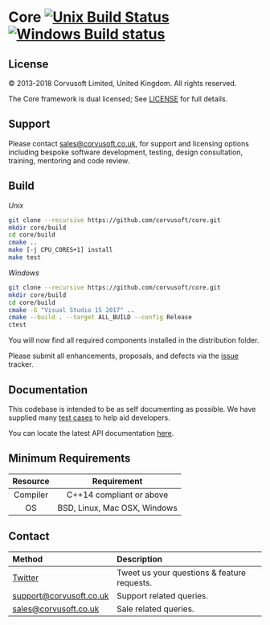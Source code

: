 Core [![Unix Build Status](https://travis-ci.org/Corvusoft/core.svg?branch=master)](https://travis-ci.org/Corvusoft/core)
[![Windows Build status](https://ci.appveyor.com/api/projects/status/re5trxa0vpphwac1?svg=true)](https://ci.appveyor.com/project/Corvusoft/core)
=============================================================================================================================

License
-------

&copy; 2013-2018 Corvusoft Limited, United Kingdom. All rights reserved.

The Core framework is dual licensed; See [LICENSE](LICENSE) for full details.

Support
-------

Please contact sales@corvusoft.co.uk, for support and licensing options including bespoke software development, testing, design consultation, training, mentoring and code review.

Build
-----

*Unix*
```bash
git clone --recursive https://github.com/corvusoft/core.git
mkdir core/build
cd core/build
cmake ..
make [-j CPU_CORES+1] install
make test
```

*Windows*
```bash
git clone --recursive https://github.com/corvusoft/core.git
mkdir core/build
cd core/build
cmake -G "Visual Studio 15 2017" ..
cmake --build . --target ALL_BUILD --config Release
ctest
```

You will now find all required components installed in the distribution folder.

Please submit all enhancements, proposals, and defects via the [issue](http://github.com/corvusoft/core/issues) tracker.

Documentation
-------------

This codebase is intended to be as self documenting as possible. We have supplied many [test cases](https://github.com/corvusoft/core/tree/master/test) to help aid developers.

You can locate the latest API documentation [here](https://github.com/Corvusoft/core/tree/master/documentation).

Minimum Requirements
--------------------

| Resource | Requirement                                     |
|:--------:|:-----------------------------------------------:|
| Compiler |            C++14 compliant or above             |
|    OS    |          BSD, Linux, Mac OSX, Windows           |

Contact
-------

| Method                                      | Description                                 |
|:--------------------------------------------|:--------------------------------------------|
| [Twitter](http://www.twitter.com/corvusoft) | Tweet us your questions & feature requests. |
| support@corvusoft.co.uk                     | Support related queries.                    |
| sales@corvusoft.co.uk                       | Sale related queries.                       |
